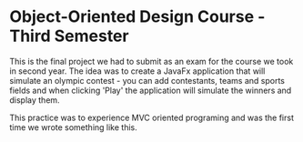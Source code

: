 # Object-Oriented Design Course - Third Semester
This is the final project we had to submit as an exam for the course we took in second year. The idea was to create a JavaFx application that will simulate an olympic contest - you can add contestants, teams and sports fields and when clicking 'Play' the application will simulate the winners and display them.

This practice was to experience MVC oriented programing and was the first time we wrote something like this.
